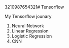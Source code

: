 3210987654321# Tensorflow

My Tensorflow jounary
  1. Neural Network
  2. Linear Regression
  3. Logistic Regression
  4. CNN
